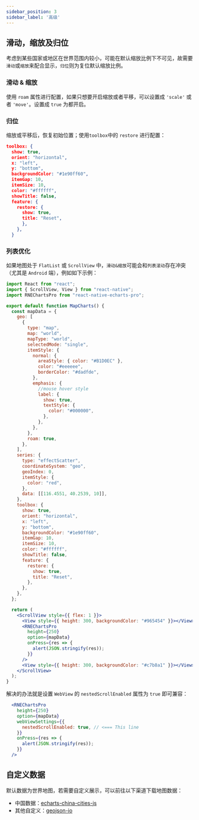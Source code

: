 ```yaml
---
sidebar_position: 3
sidebar_label: '高级'
---
```

## 滑动，缩放及归位
考虑到某些国家或地区在世界范围内较小，可能在默认缩放比例下不可见，故需要`滑动`或`缩放`来配合显示，`归位`则为复位默认缩放比例。
### 滑动 & 缩放
使用 `roam` 属性进行配置，如果只想要开启缩放或者平移，可以设置成 `'scale'` 或者 `'move'`。设置成 `true` 为都开启。

### 归位
缩放或平移后，恢复初始位置；使用`toolbox`中的 `restore` 进行配置：
```json
toolbox: {
  show: true,
  orient: "horizontal",
  x: "left",
  y: "bottom",
  backgroundColor: "#1e90ff60",
  itemGap: 10,
  itemSize: 10,
  color: "#ffffff",
  showTitle: false,
  feature: {
    restore: {
      show: true,
      title: "Reset",
      },
    },
  }
```

### 列表优化
如果地图处于 `FlatList` 或 `ScrollView` 中，`滑动&缩放`可能会和`列表滚动`存在冲突（尤其是 `Android` 端），例如如下示例：
```jsx
import React from "react";
import { ScrollView, View } from "react-native";
import RNEChartsPro from "react-native-echarts-pro";

export default function MapCharts() {
  const mapData = {
    geo: [
      {
        type: "map",
        map: "world",
        mapType: "world",
        selectedMode: "single",
        itemStyle: {
          normal: {
            areaStyle: { color: "#B1D0EC" },
            color: "#eeeeee",
            borderColor: "#dadfde",
          },
          emphasis: {
            //mouse hover style
            label: {
              show: true,
              textStyle: {
                color: "#000000",
              },
            },
          },
        },
        roam: true,
      },
    ],
    series: {
      type: "effectScatter",
      coordinateSystem: "geo",
      geoIndex: 0,
      itemStyle: {
        color: "red",
      },
      data: [[116.4551, 40.2539, 10]],
    },
    toolbox: {
      show: true,
      orient: "horizontal",
      x: "left",
      y: "bottom",
      backgroundColor: "#1e90ff60",
      itemGap: 10,
      itemSize: 10,
      color: "#ffffff",
      showTitle: false,
      feature: {
        restore: {
          show: true,
          title: "Reset",
        },
      },
    },
  };

  return (
    <ScrollView style={{ flex: 1 }}>
      <View style={{ height: 300, backgroundColor: "#965454" }}></View>
      <RNEChartsPro
        height={250}
        option={mapData}
        onPress={res => {
          alert(JSON.stringify(res));
        }}
      />
      <View style={{ height: 300, backgroundColor: "#c7b8a1" }}></View>
    </ScrollView>
  );
}
```

解决的办法就是设置 `WebView` 的 `nestedScrollEnabled` 属性为 `true` 即可兼容：
```jsx
  <RNEChartsPro
    height={250}
    option={mapData}
    webViewSettings={{
      nestedScrollEnabled: true, // <=== This line
    }}
    onPress={res => {
      alert(JSON.stringify(res));
    }}
  />
```

## 自定义数据
默认数据为世界地图，若需要自定义展示，可以前往以下渠道下载地图数据：

- 中国数据：[echarts-china-cities-js](https://github.com/echarts-maps/echarts-china-cities-js)
- 其他自定义：[geojson-io](https://geojson.io)
